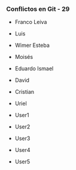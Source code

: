 ### Conflictos en Git - 29

- Franco Leiva
- Luis 
- Wimer Esteba
- Moisés
- Eduardo Ismael
- David
- Cristian
- Uriel

- User1
- User2
- User3
- User4
- User5